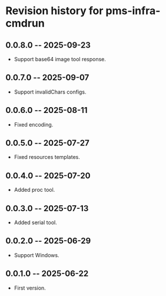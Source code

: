 # Revision history for pms-infra-cmdrun

## 0.0.8.0 -- 2025-09-23

* Support base64 image tool response.

## 0.0.7.0 -- 2025-09-07

* Support invalidChars configs.

## 0.0.6.0 -- 2025-08-11

* Fixed encoding.

## 0.0.5.0 -- 2025-07-27

* Fixed resources templates.

## 0.0.4.0 -- 2025-07-20

* Added proc tool.

## 0.0.3.0 -- 2025-07-13

* Added serial tool.

## 0.0.2.0 -- 2025-06-29

* Support Windows.

## 0.0.1.0 -- 2025-06-22

* First version.
